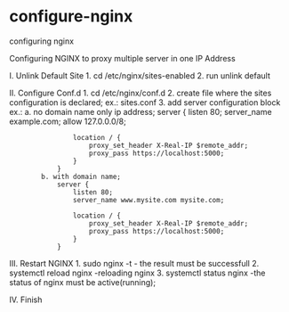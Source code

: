 # configure-nginx
 configuring nginx


Configuring NGINX to proxy multiple server in one IP Address

I. Unlink Default Site
    1. cd /etc/nginx/sites-enabled
    2. run unlink default

II. Configure Conf.d
    1. cd /etc/nginx/conf.d
    2. create file where the sites configuration is declared;
        ex.: sites.conf
    3. add server configuration block
        ex.:
            a. no domain name only ip address;
                server {
                    listen 80;
                    server_name example.com;
                    allow 127.0.0.0/8;

                    location / {
                        proxy_set_header X-Real-IP $remote_addr;
                        proxy_pass https://localhost:5000;
                    }
                }
            b. with domain name;
                server {
                    listen 80;
                    server_name www.mysite.com mysite.com;

                    location / {
                        proxy_set_header X-Real-IP $remote_addr;
                        proxy_pass https://localhost:5000;
                    }
                }
            
III. Restart NGINX
    1. sudo nginx -t
        - the result must be successfull
    2. systemctl reload nginx
        -reloading nginx
    3. systemctl status nginx
        -the status of nginx must be active(running);

IV. Finish
